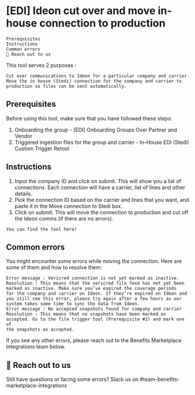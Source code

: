 # [EDI] Ideon cut over and move in-house connection to production

```
Prerequisites
Instructions
Common errors
💬 Reach out to us
```

This tool serves 2 purposes :

```
Cut over communications to Ideon for a particular company and carrier.
Move the in house (Stedi) connection for the company and carrier to production so files can be sent automatically.
```

## Prerequisites

Before using this tool, make sure that you have followed these steps:

1. Onboarding the group - [EDI] Onboarding Groups Over Partner and Vendor
2. Triggered ingestion files for the group and carrier - In-House EDI (Stedi) Custom Trigger Retool

## Instructions

1. Input the company ID and click on submit. This will show you a list of connections. Each connection will have a carrier, list of lines and
   other details.
2. Pick the connection ID based on the carrier and lines that you want, and paste it in the Move connection to Stedi box.
3. Click on submit. This will move the connection to production and cut off the Ideon comms (if there are no errors).

```
You can find the tool here!
```

## Common errors

You might encounter some errors while moving the connection. Here are some of them and how to resolve them:

```
Error message : Vericred connection is not yet marked as inactive.
Resolution : This means that the vericred file feed has not yet been marked as inactive. Make sure you’ve expired the coverage periods
for the company and carrier on Ideon. If they’re expired on Ideon and you still see this error, please try again after a few hours as our
system takes some time to sync the data from Ideon.
Error message : No accepted snapshots found for company and carrier
Resolution : This means that no snapshots have been marked as accepted. Go to the file trigger tool (Prerequisite #2) and mark one of
the snapshots as accepted.
```

If you see any other errors, please reach out to the Benefits Marketplace Integrations team below.

## 💬 Reach out to us

Still have questions or facing some errors? Slack us on #team-benefits-marketplace-integrations
